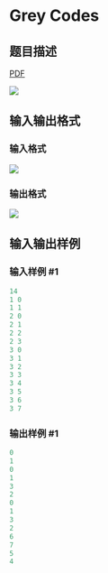# Grey Codes

## 题目描述

[problemUrl]: https://uva.onlinejudge.org/index.php?option=com_onlinejudge&Itemid=8&category=23&page=show_problem&problem=2114

[PDF](https://uva.onlinejudge.org/external/111/p11173.pdf)

![](https://cdn.luogu.com.cn/upload/vjudge_pic/UVA11173/19f0e90af0b3405bb700a31906cd1de6fd7671c1.png)

## 输入输出格式

### 输入格式

![](https://cdn.luogu.com.cn/upload/vjudge_pic/UVA11173/dd6943cc00f697318b5f98bd5fac63ade36984db.png)

### 输出格式

![](https://cdn.luogu.com.cn/upload/vjudge_pic/UVA11173/9c44ea495b5eefe19801eff579dddf950cbe9e94.png)

## 输入输出样例

### 输入样例 #1

```cpp
14
1 0
1 1
2 0
2 1
2 2
2 3
3 0
3 1
3 2
3 3
3 4
3 5
3 6
3 7
```


### 输出样例 #1

```cpp
0
1
0
1
3
2
0
1
3
2
6
7
5
4
```


